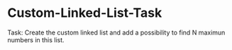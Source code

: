 # Custom-Linked-List-Task
Task: Create the custom linked list and add a possibility to find N maximun numbers in this list.
